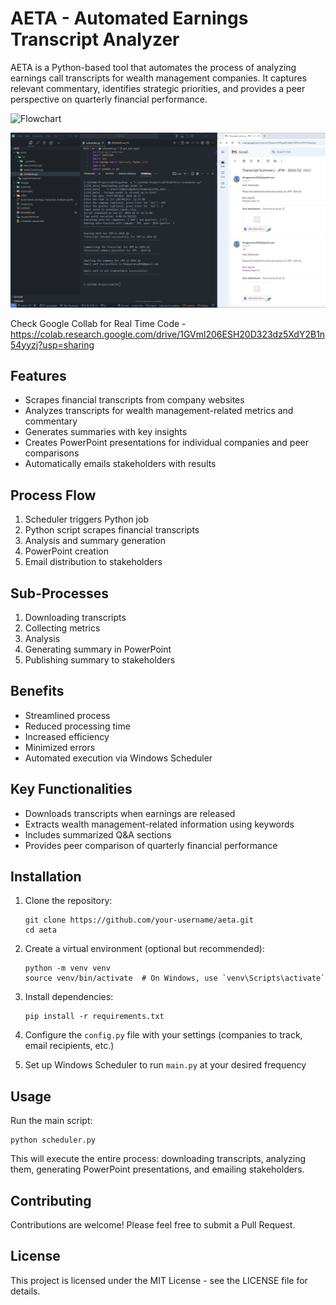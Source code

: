 # AETA - Automated Earnings Transcript Analyzer

AETA is a Python-based tool that automates the process of analyzing earnings call transcripts for wealth management companies. It captures relevant commentary, identifies strategic priorities, and provides a peer perspective on quarterly financial performance.

![Flowchart](images/flowchart.png)

![Scheduler](images/scheduler.png)

Check Google Collab for Real Time Code - https://colab.research.google.com/drive/1GVml206ESH20D323dz5XdY2B1n54yyzj?usp=sharing

## Features

- Scrapes financial transcripts from company websites
- Analyzes transcripts for wealth management-related metrics and commentary
- Generates summaries with key insights
- Creates PowerPoint presentations for individual companies and peer comparisons
- Automatically emails stakeholders with results

## Process Flow

1. Scheduler triggers Python job
2. Python script scrapes financial transcripts
3. Analysis and summary generation
4. PowerPoint creation
5. Email distribution to stakeholders

## Sub-Processes

1. Downloading transcripts
2. Collecting metrics
3. Analysis
4. Generating summary in PowerPoint
5. Publishing summary to stakeholders

## Benefits

- Streamlined process
- Reduced processing time
- Increased efficiency
- Minimized errors
- Automated execution via Windows Scheduler

## Key Functionalities

- Downloads transcripts when earnings are released
- Extracts wealth management-related information using keywords
- Includes summarized Q&A sections
- Provides peer comparison of quarterly financial performance

## Installation

1. Clone the repository:

   ```
   git clone https://github.com/your-username/aeta.git
   cd aeta
   ```

2. Create a virtual environment (optional but recommended):

   ```
   python -m venv venv
   source venv/bin/activate  # On Windows, use `venv\Scripts\activate`
   ```

3. Install dependencies:

   ```
   pip install -r requirements.txt
   ```

4. Configure the `config.py` file with your settings (companies to track, email recipients, etc.)

5. Set up Windows Scheduler to run `main.py` at your desired frequency

## Usage

Run the main script:

```
python scheduler.py
```

This will execute the entire process: downloading transcripts, analyzing them, generating PowerPoint presentations, and emailing stakeholders.

## Contributing

Contributions are welcome! Please feel free to submit a Pull Request.

## License

This project is licensed under the MIT License - see the LICENSE file for details.
